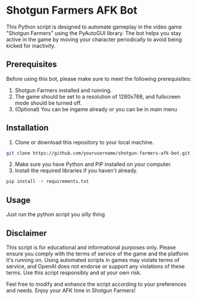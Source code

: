 # Shotgun Farmers AFK Bot
This Python script is designed to automate gameplay in the video game "Shotgun Farmers" using the PyAutoGUI library. The bot helps you stay active in the game by moving your character periodically to avoid being kicked for inactivity.

## Prerequisites
Before using this bot, please make sure to meet the following prerequisites:

1. Shotgun Farmers installed and running.
2. The game should be set to a resolution of 1280x768, and fullscreen mode should be turned off.
3. (Optional) You can be ingame already or you can be in main menu

## Installation

1. Clone or download this repository to your local machine.
   
```bash
git clone https://github.com/yourusername/shotgun-farmers-afk-bot.git
```

2. Make sure you have Python and PiP installed on your computer.
3. Install the required libraries if you haven't already.

```bash
pip install -r requirements.txt
```

## Usage

Just run the python script you silly thing

## Disclaimer

This script is for educational and informational purposes only. Please ensure you comply with the terms of service of the game and the platform it's running on. Using automated scripts in games may violate terms of service, and OpenAI does not endorse or support any violations of these terms. Use this script responsibly and at your own risk.

Feel free to modify and enhance the script according to your preferences and needs. Enjoy your AFK time in Shotgun Farmers!
